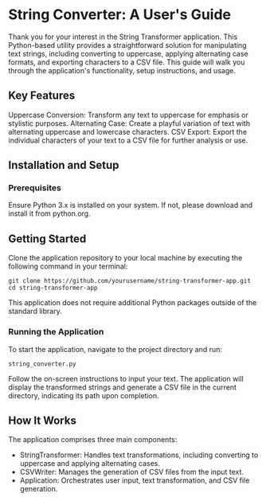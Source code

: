 # String Converter: A User's Guide
Thank you for your interest in the String Transformer application. This Python-based utility provides a straightforward solution for manipulating text strings, including converting to uppercase, applying alternating case formats, and exporting characters to a CSV file. This guide will walk you through the application's functionality, setup instructions, and usage.

## Key Features
Uppercase Conversion: Transform any text to uppercase for emphasis or stylistic purposes.
Alternating Case: Create a playful variation of text with alternating uppercase and lowercase characters.
CSV Export: Export the individual characters of your text to a CSV file for further analysis or use.

## Installation and Setup
### Prerequisites
Ensure Python 3.x is installed on your system. If not, please download and install it from python.org.

## Getting Started
Clone the application repository to your local machine by executing the following command in your terminal:

```
git clone https://github.com/yourusername/string-transformer-app.git
cd string-transformer-app
```

This application does not require additional Python packages outside of the standard library.

### Running the Application
To start the application, navigate to the project directory and run:

```
string_converter.py
```

Follow the on-screen instructions to input your text. The application will display the transformed strings and generate a CSV file in the current directory, indicating its path upon completion.

## How It Works
The application comprises three main components:

- StringTransformer: Handles text transformations, including converting to uppercase and applying alternating cases.
- CSVWriter: Manages the generation of CSV files from the input text.
- Application: Orchestrates user input, text transformation, and CSV file generation.
